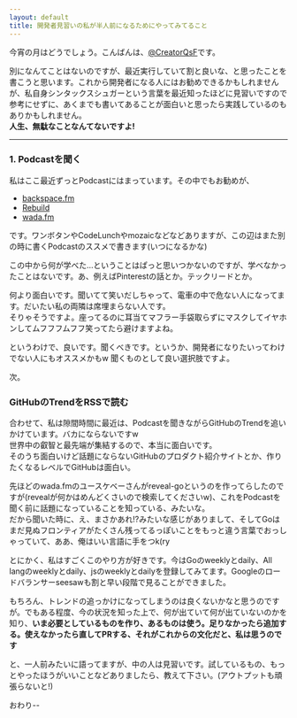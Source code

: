 ```yaml
---
layout: default
title: 開発者見習いの私が半人前になるためにやってみてること
---
```


今宵の月はどうでしょう。こんばんは、[@CreatorQsF](http://f.9en.co/?move=mainSns)です。

別になんてことはないのですが、最近実行していて割と良いな、と思ったことを書こうと思います。これから開発者になる人にはお勧めできるかもしれませんが、私自身シンタックスシュガーという言葉を最近知ったほどに見習いですので参考にせずに、あくまでも書いてあることが面白いと思ったら実践しているのもありかもしれません。  
**人生、無駄なことなんてないですよ!**

***

### 1. Podcastを聞く

私はここ最近ずっとPodcastにはまっています。その中でもお勧めが、

- [backspace.fm](http://backspace.fm/)
- [Rebuild](http://rebuild.fm/)
- [wada.fm](http://www.wada.fm/)

です。ワンボタンやCodeLunchやmozaicなどなどありますが、この辺はまた別の時に書くPodcastのススメで書きます(いつになるかな)

この中から何が学べた…ということはぱっと思いつかないのですが、学べなかったことはないです。あ、例えばPinterestの話とか。テックリードとか。

何より面白いです。聞いてて笑いだしちゃって、電車の中で危ない人になってます。だいたい私の両隣は席埋まらない人です。  
そりゃそうですよ。座ってるのに耳当てマフラー手袋取らずにマスクしてイヤホンしてムフフフムフフ笑ってたら避けますよね。

というわけで、良いです。聞くべきです。というか、開発者になりたいってわけでない人にもオススメかもw 聞くものとして良い選択肢ですよ。

次。

### GitHubのTrendをRSSで読む

合わせて、私は隙間時間に最近は、Podcastを聞きながらGitHubのTrendを追いかけています。バカにならないですw  
世界中の叡智と最先端が集結するので、本当に面白いです。  
そのうち面白いけど話題にならないGitHubのプロダクト紹介サイトとか、作りたくなるレベルでGitHubは面白い。

先ほどのwada.fmのユースケベーさんがreveal-goというのを作ってらしたのですが(revealが何かはめんどくさいので検索してくださいw)、これをPodcastを聞く前に話題になっていることを知っている、みたいな。  
だから聞いた時に、え、まさかあれ!?みたいな感じがありまして、そしてGoはまだ見ぬフロンティアがたくさん残ってるっぽいことをもっと違う言葉でおっしゃっていて、ああ、俺はいい言語に手をつk(ry

とにかく、私はすごくこのやり方が好きです。今はGoのweeklyとdaily、All langのweeklyとdaily、jsのweeklyとdailyを登録してみてます。Googleのロードバランサーseesawも割と早い段階で見ることができました。

もちろん、トレンドの追っかけになってしまうのは良くないかなと思うのですが。でもある程度、今の状況を知った上で、何が出ていて何が出ていないのかを知り、**いま必要としているものを作り、あるものは使う。足りなかったら追加する。使えなかったら直してPRする、それがこれからの文化だと、私は思うのです**

と、一人前みたいに語ってますが、中の人は見習いです。試しているもの、もっとやったほうがいいことなどありましたら、教えて下さい。(アウトプットも頑張らないと!)

おわり--
